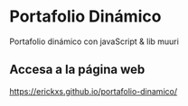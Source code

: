 # Portafolio Dinámico
Portafolio dinámico con javaScript &amp; lib muuri

## Accesa a la página web

https://erickxs.github.io/portafolio-dinamico/
